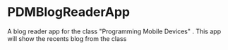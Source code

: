 PDMBlogReaderApp
================

A blog reader app for the class "Programming Mobile Devices" . This app will show the recents blog from the class

